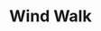 ---
title: "Wind Walk"
index: "wind-walk"
permalink: /spells/wind-walk/
tags:
  - Spell
  - 6th Level
  - Transmutation
available_for:
  - Druid
level: "6th Level"
school: "Transmutation"
range: "30 ft"
comp:
  - V
  - S
  - M
material: "fire and holy water."
duration: "8 Hours"
cast_time: "1 Minute"
description: |
  You and up to ten willing creatures you can see within range assume a gaseous form for the duration, appearing as wisps of cloud. While in this cloud form, a creature has a flying speed of 300 feet and has resistance to damage from nonmagical weapons. The only actions a creature can take in this form are the Dash action or to revert to its normal form. Reverting takes 1 minute, during which time a creature is incapacitated and can't move. Until the spell ends, a creature can revert to cloud form, which also requires the 1-minute transformation.

  If a creature is in cloud form and flying when the effect ends, the creature descends 60 feet per round for 1 minute until it lands, which it does safely. If it can't land after 1 minute, the creature falls the remaining distance.
excerpt: "You and up to ten willing creatures you can see within range assume a gaseous form for the duration, appearing as wisps of cloud."
source: "Basic Rules"
---